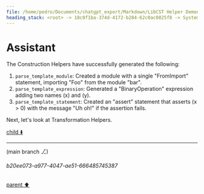 ```yaml
---
file: /home/pedro/Documents/chatgpt_export/Markdown/LibCST Helper Demonstration.md
heading_stack: <root> -> 18c0f1ba-374d-4172-b284-62c0ac0825f8 -> System -> 28b397c4-d269-4da8-98b4-b7dd276704c0 -> System -> aaa2665f-1e84-4cfd-921d-9a9e022a20dd -> User -> 64222186-7076-4ab1-ac82-a592c46aaf7d -> Assistant -> 0722e61c-10d6-4ddc-8d65-2687e32de790 -> Tool -> eaadfc85-96ad-46b5-890b-9577e8be73ea -> Assistant -> ab2d4700-7b84-4859-b220-f4e5454f730c -> Assistant -> 977264ba-ab27-46ce-828a-8f286e18f2f2 -> Tool -> 1d0d6ff0-c483-49c7-a6d8-5f49f5690cd0 -> Assistant
---
```

# Assistant

The Construction Helpers have successfully generated the following:

1. `parse_template_module`: Created a module with a single "FromImport" statement, importing "Foo" from the module "bar".
2. `parse_template_expression`: Generated a "BinaryOperation" expression adding two names \(x\) and \(y\).
3. `parse_template_statement`: Created an "assert" statement that asserts \(x > 0\) with the message "Uh oh!" if the assertion fails.

Next, let's look at Transformation Helpers.

[child ⬇️](#b20ee073-a977-4047-ae51-666485745387)

---

(main branch ⎇)
###### b20ee073-a977-4047-ae51-666485745387
[parent ⬆️](#1d0d6ff0-c483-49c7-a6d8-5f49f5690cd0)
